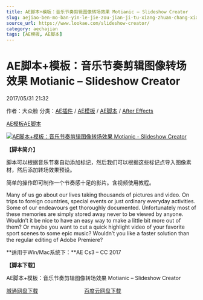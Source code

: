 ```yaml
---
title: AE脚本+模板：音乐节奏剪辑图像转场效果 Motianic – Slideshow Creator
slug: aejiao-ben-mo-ban-yin-le-jie-zou-jian-ji-tu-xiang-zhuan-chang-xiao-guo-motianic-slideshow-creator
source_url: https://www.lookae.com/slideshow-creator/
category: aechajian
tags: [AE模板, AE脚本]
---
```

# AE脚本+模板：音乐节奏剪辑图像转场效果 Motianic – Slideshow Creator

2017/05/31 21:32

作者：大众脸
分类：[AE插件](https://www.lookae.com/after-effects/aechajian/) / [AE模板](https://www.lookae.com/after-effects/other-after-effects/) / [AE脚本](https://www.lookae.com/after-effects/aescripts/) / [After Effects](https://www.lookae.com/after-effects/)

[AE模板](https://www.lookae.com/tag/ae%e6%a8%a1%e6%9d%bf/)[AE脚本](https://www.lookae.com/tag/ae%e8%84%9a%e6%9c%ac/)

[![AE脚本+模板：音乐节奏剪辑图像转场效果 Motianic - Slideshow Creator](https://www.lookae.com/wp-content/uploads/2017/05/Slideshow-Creator.jpg "AE脚本+模板：音乐节奏剪辑图像转场效果 Motianic - Slideshow Creator-LookAE.com")](https://www.lookae.com/wp-content/uploads/2017/05/Slideshow-Creator.jpg)

**【脚本简介】**

脚本可以根据音乐节奏自动添加标记，然后我们可以根据这些标记点导入图像素材，然后添加转场效果预设。

简单的操作即可制作一个节奏感十足的影片。含视频使用教程。

Many of us go about our lives taking thousands of pictures and video. On trips to foreign countries, special events or just ordinary everyday activities. Some of our endeavours get thoroughly documented. Unfortunately most of these memories are simply stored away never to be viewed by anyone. Wouldn’t it be nice to have an easy way to make a little bit more out of them? Or maybe you want to cut a quick highlight video of your favorite sport scenes to some epic music? Wouldn’t you like a faster solution than the regular editing of Adobe Premiere?

**适用于Win/Mac系统下：**AE Cs3 – CC 2017

**【脚本下载】**

AE脚本+模板：音乐节奏剪辑图像转场效果 Motianic – Slideshow Creator

[城通网盘下载](https://www.pipipan.com/fs/680462-204950581)                               [百度云网盘下载](https://pan.baidu.com/s/1o8Hjcs6)
